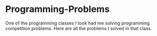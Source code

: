 Programming-Problems
====================

One of the programming classes I took had me solving programming competition problems. Here are all the problems I solved in that class.